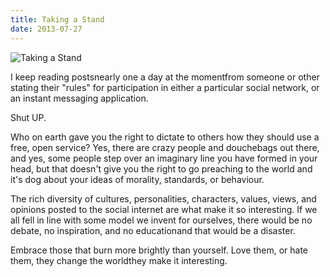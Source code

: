 ```yaml
---
title: Taking a Stand
date: 2013-07-27
---
```


![Taking a Stand](https://source.unsplash.com/4v9Kk01mEbY/1600x900)

I keep reading postsnearly one a day at the momentfrom someone or other stating their "rules" for participation in either a particular social network, or an instant messaging application.

Shut UP.

Who on earth gave you the right to dictate to others how they should use a free, open service? Yes, there are crazy people and douchebags out there, and yes, some people step over an imaginary line you have formed in your head, but that doesn't give you the right to go preaching to the world and it's dog about your ideas of morality, standards, or behaviour.

The rich diversity of cultures, personalities, characters, values, views, and opinions posted to the social internet are what make it so interesting. If we all fell in line with some model we invent for ourselves, there would be no debate, no inspiration, and no educationand that would be a disaster.

Embrace those that burn more brightly than yourself. Love them, or hate them, they change the worldthey make it interesting.